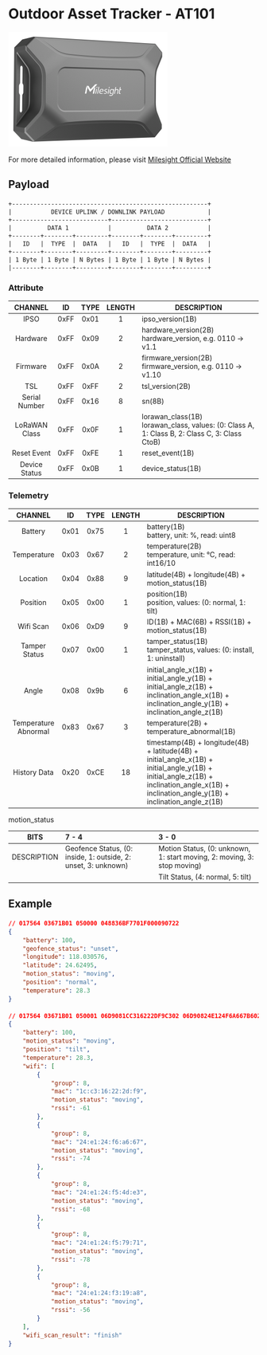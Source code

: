 # Outdoor Asset Tracker - AT101

![AT101](at101.png)

For more detailed information, please visit [Milesight Official Website](https://www.milesight.com/iot/product/lorawan-sensor/at101)

## Payload

```
+-------------------------------------------------------+
|           DEVICE UPLINK / DOWNLINK PAYLOAD            |
+---------------------------+---------------------------+
|          DATA 1           |          DATA 2           |
+--------+--------+---------+--------+--------+---------+
|   ID   |  TYPE  |  DATA   |   ID   |  TYPE  |  DATA   |
+--------+--------+---------+--------+--------+---------+
| 1 Byte | 1 Byte | N Bytes | 1 Byte | 1 Byte | N Bytes |
|--------+--------+---------+--------+--------+---------+
```

### Attribute

|    CHANNEL    |  ID  | TYPE | LENGTH | DESCRIPTION                                                                                      |
| :-----------: | :--: | :--: | :----: | ------------------------------------------------------------------------------------------------ |
|     IPSO      | 0xFF | 0x01 |   1    | ipso_version(1B)                                                                                 |
|   Hardware    | 0xFF | 0x09 |   2    | hardware_version(2B)<br/>hardware_version, e.g. 0110 -> v1.1                                     |
|   Firmware    | 0xFF | 0x0A |   2    | firmware_version(2B)<br/>firmware_version, e.g. 0110 -> v1.10                                    |
|      TSL      | 0xFF | 0xFF |   2    | tsl_version(2B)                                                                                  |
| Serial Number | 0xFF | 0x16 |   8    | sn(8B)                                                                                           |
| LoRaWAN Class | 0xFF | 0x0F |   1    | lorawan_class(1B)<br/>lorawan_class, values: (0: Class A, 1: Class B, 2: Class C, 3: Class CtoB) |
|  Reset Event  | 0xFF | 0xFE |   1    | reset_event(1B)                                                                                  |
| Device Status | 0xFF | 0x0B |   1    | device_status(1B)                                                                                |

### Telemetry

|       CHANNEL        |  ID  | TYPE | LENGTH | DESCRIPTION                                                                                                                                                                                  |
| :------------------: | :--: | :--: | :----: | -------------------------------------------------------------------------------------------------------------------------------------------------------------------------------------------- |
|       Battery        | 0x01 | 0x75 |   1    | battery(1B)<br/>battery, unit: %, read: uint8                                                                                                                                                |
|     Temperature      | 0x03 | 0x67 |   2    | temperature(2B)<br/>temperature, unit: °C, read: int16/10                                                                                                                                    |
|       Location       | 0x04 | 0x88 |   9    | latitude(4B) + longitude(4B) + motion_status(1B)                                                                                                                                             |
|       Position       | 0x05 | 0x00 |   1    | position(1B)<br/>position, values: (0: normal, 1: tilt)                                                                                                                                      |
|      Wifi Scan       | 0x06 | 0xD9 |   9    | ID(1B) + MAC(6B) + RSSI(1B) + motion_status(1B)                                                                                                                                              |
|    Tamper Status     | 0x07 | 0x00 |   1    | tamper_status(1B)<br/>tamper_status, values: (0: install, 1: uninstall)                                                                                                                      |
|        Angle         | 0x08 | 0x9b |   6    | initial_angle_x(1B) + initial_angle_y(1B) + initial_angle_z(1B) + inclination_angle_x(1B) + inclination_angle_y(1B) + inclination_angle_z(1B)                                                |
| Temperature Abnormal | 0x83 | 0x67 |   3    | temperature(2B) + temperature_abnormal(1B)                                                                                                                                                   |
|     History Data     | 0x20 | 0xCE |   18   | timestamp(4B) + longitude(4B) + latitude(4B) + initial_angle_x(1B) + initial_angle_y(1B) + initial_angle_z(1B) + inclination_angle_x(1B) + inclination_angle_y(1B) + inclination_angle_z(1B) |

motion_status

|    BITS     | 7 - 4                                                          | 3 - 0                                                                   |
| :---------: | :------------------------------------------------------------- | :---------------------------------------------------------------------- |
| DESCRIPTION | Geofence Status, (0: inside, 1: outside, 2: unset, 3: unknown) | Motion Status, (0: unknown, 1: start moving, 2: moving, 3: stop moving) |
|             |                                                                | Tilt Status, (4: normal, 5: tilt)                                       |

## Example

```json
// 017564 03671B01 050000 048836BF7701F000090722
{
    "battery": 100,
    "geofence_status": "unset",
    "longitude": 118.030576,
    "latitude": 24.62495,
    "motion_status": "moving",
    "position": "normal",
    "temperature": 28.3
}

// 017564 03671B01 050001 06D9081CC316222DF9C302 06D90824E124F6A667B602 06D90824E124F54DE3BC02 06D90824E124F57971B202 06D90824E124F319A8C802
{
    "battery": 100,
    "motion_status": "moving",
    "position": "tilt",
    "temperature": 28.3,
    "wifi": [
        {
            "group": 8,
            "mac": "1c:c3:16:22:2d:f9",
            "motion_status": "moving",
            "rssi": -61
        },
        {
            "group": 8,
            "mac": "24:e1:24:f6:a6:67",
            "motion_status": "moving",
            "rssi": -74
        },
        {
            "group": 8,
            "mac": "24:e1:24:f5:4d:e3",
            "motion_status": "moving",
            "rssi": -68
        },
        {
            "group": 8,
            "mac": "24:e1:24:f5:79:71",
            "motion_status": "moving",
            "rssi": -78
        },
        {
            "group": 8,
            "mac": "24:e1:24:f3:19:a8",
            "motion_status": "moving",
            "rssi": -56
        }
    ],
    "wifi_scan_result": "finish"
}
```
